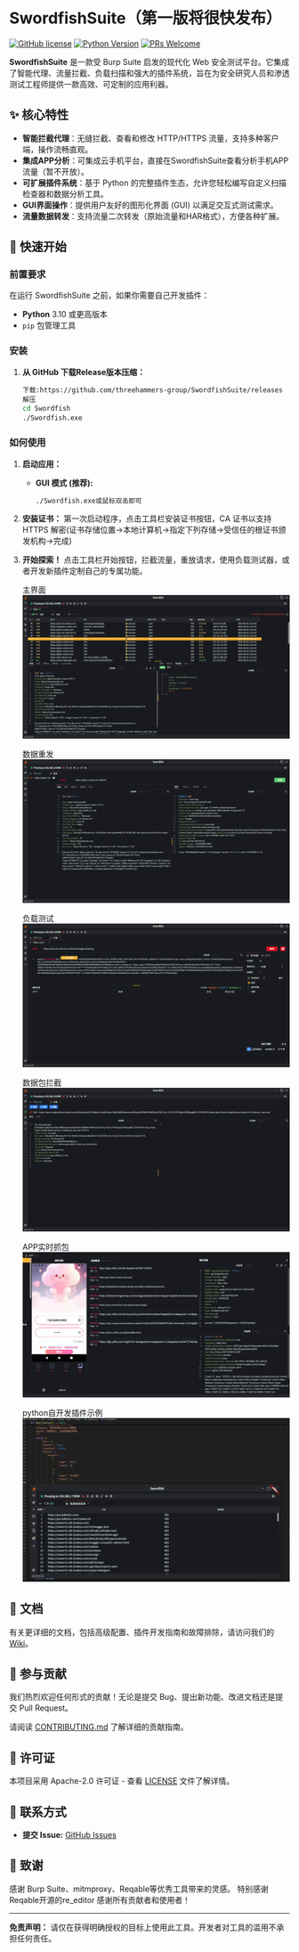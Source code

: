 # SwordfishSuite（第一版将很快发布）

[![GitHub license](https://img.shields.io/github/license/threehammers-group/SwordfishSuite)](https://github.com/threehammers-group/SwordfishSuite)
[![Python Version](https://img.shields.io/badge/python-3.10%2B-blue)](https://www.python.org)
[![PRs Welcome](https://img.shields.io/badge/PRs-welcome-brightgreen.svg)](https://github.com/threehammers-group/SwordfishSuite/pulls)

**SwordfishSuite** 是一款受 Burp Suite 启发的现代化 Web 安全测试平台。它集成了智能代理、流量拦截、负载扫描和强大的插件系统，旨在为安全研究人员和渗透测试工程师提供一款高效、可定制的应用利器。

## ✨ 核心特性

- **智能拦截代理**：无缝拦截、查看和修改 HTTP/HTTPS 流量，支持多种客户端，操作流畅直观。
- **集成APP分析**：可集成云手机平台，直接在SwordfishSuite查看分析手机APP流量（暂不开放）。
- **可扩展插件系统**：基于 Python 的完整插件生态，允许您轻松编写自定义扫描检查器和数据分析工具。
- **GUI界面操作**：提供用户友好的图形化界面 (GUI) 以满足交互式测试需求。
- **流量数据转发**：支持流量二次转发（原始流量和HAR格式），方便各种扩展。

## 🚀 快速开始

### 前置要求

在运行 SwordfishSuite 之前，如果你需要自己开发插件：
- **Python** 3.10 或更高版本
- `pip` 包管理工具

### 安装

1. **从 GitHub 下载Release版本压缩：**
   ```bash
   下载:https://github.com/threehammers-group/SwordfishSuite/releases
   解压
   cd Swordfish
   ./Swordfish.exe
   ```


### 如何使用

1. **启动应用：**
   - **GUI 模式 (推荐):**
     ```bash
     ./Swordfish.exe或鼠标双击即可
     ```

2. **安装证书：**
   第一次启动程序，点击工具栏安装证书按钮，CA 证书以支持 HTTPS 解密(证书存储位置->本地计算机->指定下列存储->受信任的根证书颁发机构->完成)
   

3. **开始探索！**
   点击工具栏开始按钮，拦截流量，重放请求，使用负载测试器，或者开发新插件定制自己的专属功能。
   
   主界面
   ![主界面](./screen/screen1.png)

   数据重发
   ![数据重发](./screen/screen2.png)

   负载测试
   ![负载](./screen/screen3.png)

   数据包拦截
   ![数据拦截](./screen/screen4.png)

   APP实时抓包
   ![APP抓包](./screen/screen5.png)

   python自开发插件示例
   ![自定义插件](./screen/screen6.png)   
   

   
## 📖 文档

有关更详细的文档，包括高级配置、插件开发指南和故障排除，请访问我们的 [Wiki](https://github.com/threehammers-group/SwordfishSuite/wiki)。

## 🤝 参与贡献

我们热烈欢迎任何形式的贡献！无论是提交 Bug、提出新功能、改进文档还是提交 Pull Request。


请阅读 [CONTRIBUTING.md](CONTRIBUTING.md) 了解详细的贡献指南。

## 📜 许可证

本项目采用 Apache-2.0 许可证 - 查看 [LICENSE](LICENSE) 文件了解详情。

## 💬 联系方式

- **提交 Issue:** [GitHub Issues](https://github.com/threehammers-group/SwordfishSuite/issues)

## 🙏 致谢

感谢 Burp Suite、mitmproxy、Reqable等优秀工具带来的灵感。
特别感谢 Reqable开源的re_editor
感谢所有贡献者和使用者！

---

**免责声明：** 请仅在获得明确授权的目标上使用此工具。开发者对工具的滥用不承担任何责任。
